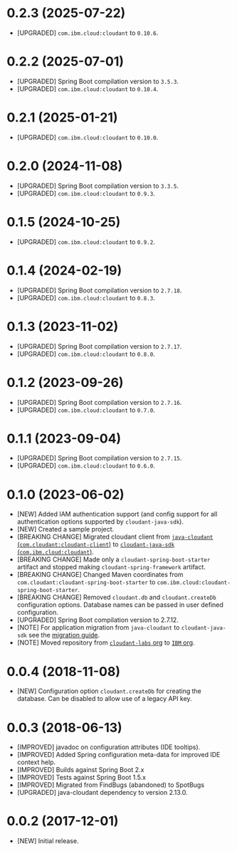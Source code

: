 # 0.2.3 (2025-07-22)
- [UPGRADED] `com.ibm.cloud:cloudant` to `0.10.6`.

# 0.2.2 (2025-07-01)
- [UPGRADED] Spring Boot compilation version to `3.5.3`.
- [UPGRADED] `com.ibm.cloud:cloudant` to `0.10.4`.

# 0.2.1 (2025-01-21)
- [UPGRADED] `com.ibm.cloud:cloudant` to `0.10.0`.

# 0.2.0 (2024-11-08)
- [UPGRADED] Spring Boot compilation version to `3.3.5`.
- [UPGRADED] `com.ibm.cloud:cloudant` to `0.9.3`.

# 0.1.5 (2024-10-25)
- [UPGRADED] `com.ibm.cloud:cloudant` to `0.9.2`.

# 0.1.4 (2024-02-19)
- [UPGRADED] Spring Boot compilation version to `2.7.18`.
- [UPGRADED] `com.ibm.cloud:cloudant` to `0.8.3`.

# 0.1.3 (2023-11-02)
- [UPGRADED] Spring Boot compilation version to `2.7.17`.
- [UPGRADED] `com.ibm.cloud:cloudant` to `0.8.0`.

# 0.1.2 (2023-09-26)
- [UPGRADED] Spring Boot compilation version to `2.7.16`.
- [UPGRADED] `com.ibm.cloud:cloudant` to `0.7.0`.

# 0.1.1 (2023-09-04)
- [UPGRADED] Spring Boot compilation version to `2.7.15`.
- [UPGRADED] `com.ibm.cloud:cloudant` to `0.6.0`.

# 0.1.0 (2023-06-02)
- [NEW] Added IAM authentication support (and config support for all authentication options supported by `cloudant-java-sdk`).
- [NEW] Created a sample project.
- [BREAKING CHANGE] Migrated cloudant client from [`java-cloudant` (`com.cloudant:cloudant-client`)](https://github.com/cloudant/java-cloudant) to [`cloudant-java-sdk` (`com.ibm.cloud:cloudant`)](https://github.com/IBM/cloudant-java-sdk/).
- [BREAKING CHANGE] Made only a `cloudant-spring-boot-starter` artifact and stopped making `cloudant-spring-framework` artifact.
- [BREAKING CHANGE] Changed Maven coordinates from `com.cloudant:cloudant-spring-boot-starter` to `com.ibm.cloud:cloudant-spring-boot-starter`.
- [BREAKING CHANGE] Removed `cloudant.db` and `cloudant.createDb` configuration options. Database names can be passed in user defined configuration.
- [UPGRADED] Spring Boot compilation version to 2.7.12.
- [NOTE] For application migration from `java-cloudant` to `cloudant-java-sdk` see the [migration guide](https://github.com/cloudant/java-cloudant/blob/6ea7fa2ff2a6245a05cc71d8856b3f89c2983d59/MIGRATION.md).
- [NOTE] Moved repository from [`cloudant-labs` org](https://github.com/cloudant-labs/cloudant-spring) to [`IBM` org](https://github.com/IBM/cloudant-spring).

# 0.0.4 (2018-11-08)
- [NEW] Configuration option `cloudant.createDb` for creating the database. Can be disabled to allow
 use of a legacy API key.

# 0.0.3 (2018-06-13)
- [IMPROVED] javadoc on configuration attributes (IDE tooltips).
- [IMPROVED] Added Spring configuration meta-data for improved IDE context help.
- [IMPROVED] Builds against Spring Boot 2.x
- [IMPROVED] Tests against Spring Boot 1.5.x
- [IMPROVED] Migrated from FindBugs (abandoned) to SpotBugs
- [UPGRADED] java-cloudant dependency to version 2.13.0.

# 0.0.2 (2017-12-01)
- [NEW] Initial release.
